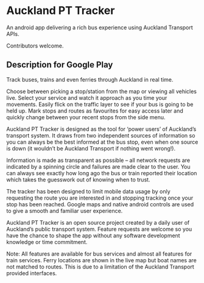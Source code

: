 # Auckland PT Tracker

An android app delivering a rich bus experience using Auckland Transport APIs.

Contributors welcome.

## Description for Google Play

Track buses, trains and even ferries through Auckland in real time.

Choose between picking a stop/station from the map or viewing all vehicles live. Select your service and watch it approach as you time your movements. Easily flick on the traffic layer to see if your bus is going to be held up. Mark stops and routes as favourites for easy access later and quickly change between your recent stops from the side menu.

Auckland PT Tracker is designed as the tool for ‘power users’ of Auckland’s transport system. It draws from two independent sources of information so you can always be the best informed at the bus stop, even when one source is down (it wouldn’t be Auckland Transport if nothing went wrong!). 

Information is made as transparent as possible – all network requests are indicated by a spinning circle and failures are made clear to the user. You can always see exactly how long ago the bus or train reported their location which takes the guesswork out of knowing when to trust.

The tracker has been designed to limit mobile data usage by only requesting the route you are interested in and stopping tracking once your stop has been reached. Google maps and native android controls are used to give a smooth and familiar user experience.

Auckland PT Tracker is an open source project created by a daily user of Auckland’s public transport system. Feature requests are welcome so you have the chance to shape the app without any software development knowledge or time commitment.

Note: All features are available for bus services and almost all features for train services. Ferry locations are shown in the live map but boat names are not matched to routes. This is due to a limitation of the Auckland Transport provided interfaces.
